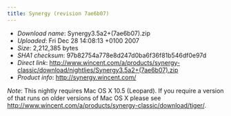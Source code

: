 ```yaml
---
title: Synergy (revision 7ae6b07)
---
```


-   *Download name*: Synergy3.5a2+(7ae6b07).zip
-   *Uploaded*: Fri Dec 28 14:08:13 +0100 2007
-   *Size*: 2,212,385 bytes
-   *SHA1 checksum*: 97b82754a778e8d247d0ba6f36f81b546df0e97d
-   *Direct link*: <http://www.wincent.com/a/products/synergy-classic/download/nightlies/Synergy3.5a2+(7ae6b07).zip>
-   *Product info*: <http://synergy.wincent.com/>

*Note*: This nightly requires Mac OS X 10.5 (Leopard). If you require a version of that runs on older versions of Mac OS X please see <http://www.wincent.com/a/products/synergy-classic/download/tiger/>.
